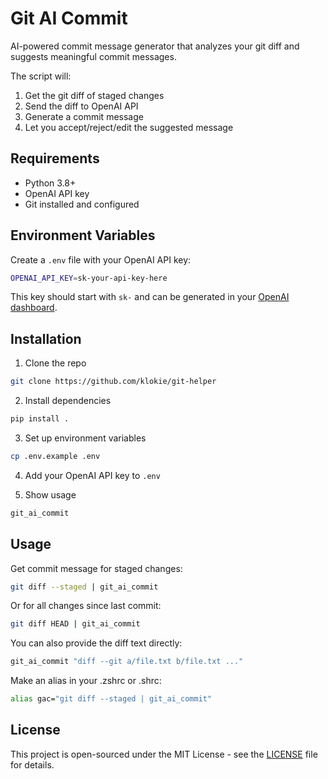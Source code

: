 # Git AI Commit

AI-powered commit message generator that analyzes your git diff and suggests meaningful commit messages.

The script will:

1. Get the git diff of staged changes
2. Send the diff to OpenAI API
3. Generate a commit message
4. Let you accept/reject/edit the suggested message

## Requirements

- Python 3.8+
- OpenAI API key
- Git installed and configured

## Environment Variables

Create a `.env` file with your OpenAI API key:

```sh
OPENAI_API_KEY=sk-your-api-key-here
```

This key should start with `sk-` and can be generated in your [OpenAI dashboard](https://platform.openai.com/api-keys).

## Installation

1. Clone the repo

```sh
git clone https://github.com/klokie/git-helper
```

2. Install dependencies

```sh
pip install .
```

3. Set up environment variables

```sh
cp .env.example .env
```

4. Add your OpenAI API key to `.env`

5. Show usage

```sh
git_ai_commit
```

## Usage

Get commit message for staged changes:

```sh
git diff --staged | git_ai_commit
```

Or for all changes since last commit:

```sh
git diff HEAD | git_ai_commit
```

You can also provide the diff text directly:

```sh
git_ai_commit "diff --git a/file.txt b/file.txt ..."
```

Make an alias in your .zshrc or .shrc:

```sh
alias gac="git diff --staged | git_ai_commit"
```

## License

This project is open-sourced under the MIT License - see the [LICENSE](LICENSE) file for details.
